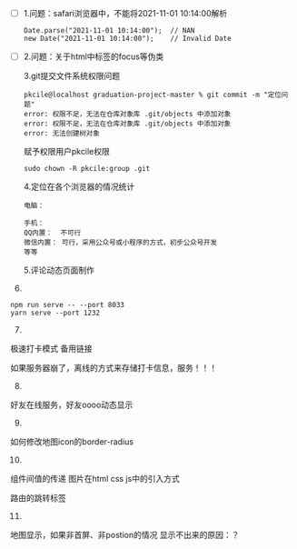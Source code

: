 <!--
 * @Author: your name
 * @Date: 2021-10-31 11:06:03
 * @LastEditTime: 2021-11-16 15:02:32
 * @LastEditors: Please set LastEditors
 * @Description: 打开koroFileHeader查看配置 进行设置: https://github.com/OBKoro1/koro1FileHeader/wiki/%E9%85%8D%E7%BD%AE
 * @FilePath: /graduation-project-master/doc/temp.md
-->
- [ ] 1.问题：safari浏览器中，不能将2021-11-01 10:14:00解析

  ```
  Date.parse("2021-11-01 10:14:00");  // NAN
  new Date("2021-11-01 10:14:00");    // Invalid Date
  ```

- [ ] 2.问题：关于html中标签的focus等伪类

  3.git提交文件系统权限问题

  ```
  pkcile@localhost graduation-project-master % git commit -m "定位问题"
  error: 权限不足，无法在仓库对象库 .git/objects 中添加对象
  error: 权限不足，无法在仓库对象库 .git/objects 中添加对象
  error: 无法创建树对象
  ```

  赋予权限用户pkcile权限

  ```
  sudo chown -R pkcile:group .git
  ```

  4.定位在各个浏览器的情况统计

  ```
  电脑：
  
  手机：
  QQ内置：  不可行
  微信内置： 可行，采用公众号或小程序的方式，初步公众号开发
  等等
  
  ```

  5.评论动态页面制作


6. 
```
npm run serve -- --port 8033  
yarn serve --port 1232
```

7.
极速打卡模式
备用链接

如果服务器崩了，离线的方式来存储打卡信息，服务！！！

8.
好友在线服务，好友oooo动态显示

9.
如何修改地图icon的border-radius

10.
组件间值的传递
图片在html css js中的引入方式

路由的跳转标签

11.
地图显示，如果非首屏、非postion的情况
显示不出来的原因：？
